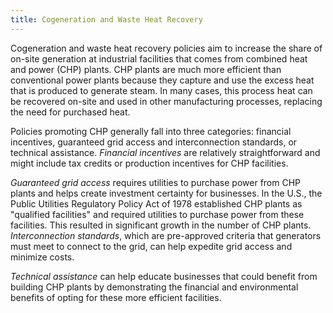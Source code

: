 ```yaml
---
title: Cogeneration and Waste Heat Recovery
---
```

Cogeneration and waste heat recovery policies aim to increase the share of on-site generation at industrial facilities that comes from combined heat and power (CHP) plants.  CHP plants are much more efficient than conventional power plants because they capture and use the excess heat that is produced to generate steam.  In many cases, this process heat can be recovered on-site and used in other manufacturing processes, replacing the need for purchased heat.

Policies promoting CHP generally fall into three categories: financial incentives, guaranteed grid access and interconnection standards, or technical assistance.  *Financial incentives* are relatively straightforward and might include tax credits or production incentives for CHP facilities.

*Guaranteed grid access* requires utilities to purchase power from CHP plants and helps create investment certainty for businesses.  In the U.S., the Public Utilities Regulatory Policy Act of 1978 established CHP plants as "qualified facilities" and required utilities to purchase power from these facilities.  This resulted in significant growth in the number of CHP plants.  *Interconnection standards*, which are pre-approved criteria that generators must meet to connect to the grid, can help expedite grid access and minimize costs.

*Technical assistance* can help educate businesses that could benefit from building CHP plants by demonstrating the financial and environmental benefits of opting for these more efficient facilities.
